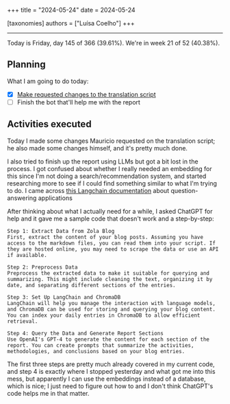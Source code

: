 +++
title = "2024-05-24"
date = 2024-05-24

[taxonomies]
authors = ["Luísa Coelho"]
+++

---

Today is Friday, day 145 of 366 (39.61%). We're in week 21 of 52 (40.38%).

## Planning

What I am going to do today:

- [x] [Make requested changes to the translation script](https://github.com/OmnicodeSolutions/blog/pull/184#pullrequestreview-2074109013)
- [ ] Finish the bot that'll help me with the report

## Activities executed

Today I made some changes Mauricio requested on the translation script; he also made some changes himself, and it's pretty much done.

I also tried to finish up the report using LLMs but got a bit lost in the process. I got confused about whether I really needed an embedding for this since I'm not doing a search/recommendation system, and started researching more to see if I could find something similar to what I'm trying to do. I came across [this Langchain documentation](https://python.langchain.com/v0.2/docs/tutorials/graph/) about question-answering applications

After thinking about what I actually need for a while, I asked ChatGPT for help and it gave me a sample code that doesn't work and a step-by-step:

```
Step 1: Extract Data from Zola Blog
First, extract the content of your blog posts. Assuming you have access to the markdown files, you can read them into your script. If they are hosted online, you may need to scrape the data or use an API if available.

Step 2: Preprocess Data
Preprocess the extracted data to make it suitable for querying and summarizing. This might include cleaning the text, organizing it by date, and separating different sections of the entries.

Step 3: Set Up LangChain and ChromaDB
LangChain will help you manage the interaction with language models, and ChromaDB can be used for storing and querying your blog content. You can index your daily entries in ChromaDB to allow efficient retrieval.

Step 4: Query the Data and Generate Report Sections
Use OpenAI's GPT-4 to generate the content for each section of the report. You can create prompts that summarize the activities, methodologies, and conclusions based on your blog entries.
```

The first three steps are pretty much already covered in my current code, and step 4 is exactly where I stopped yesterday and what got me into this mess, but apparently I can use the embeddings instead of a database, which is nice; I just need to figure out how to and I don't think ChatGPT's code helps me in that matter.
